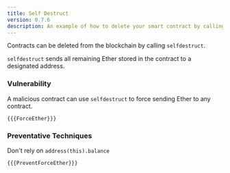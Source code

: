 ```yaml
---
title: Self Destruct
version: 0.7.6
description: An example of how to delete your smart contract by calling seldestruct in Solidity
---
```


Contracts can be deleted from the blockchain by calling `selfdestruct`.

`selfdestruct` sends all remaining Ether stored in the contract to a
designated address.

### Vulnerability

A malicious contract can use `selfdestruct` to
force sending Ether to any contract.

```solidity
{{{ForceEther}}}
```

### Preventative Techniques

Don't rely on `address(this).balance`

```solidity
{{{PreventForceEther}}}
```
